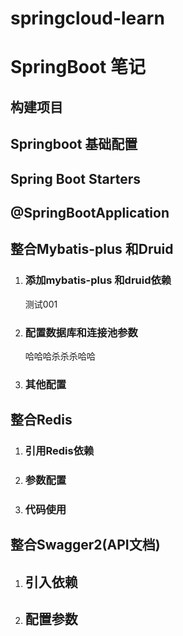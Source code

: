 # springcloud-learn
# SpringBoot 笔记

## 构建项目

## Springboot 基础配置

## Spring Boot Starters

## @SpringBootApplication

## 整合Mybatis-plus 和Druid

1. ###  添加mybatis-plus 和druid依赖

   测试001

2. ### 配置数据库和连接池参数

    哈哈哈杀杀杀哈哈

3. ### 其他配置

## 整合Redis

1. ### 引用Redis依赖

2. ### 参数配置

3. ### 代码使用

## 整合Swagger2(API文档)

1. ## 引入依赖

2. ## 配置参数




